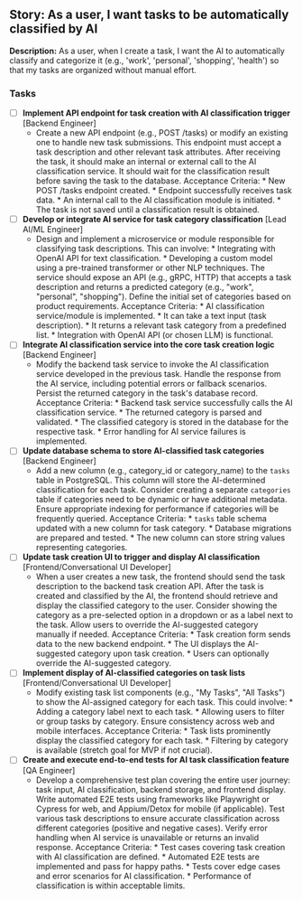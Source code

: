 ## Story: As a user, I want tasks to be automatically classified by AI

**Description:**
As a user, when I create a task, I want the AI to automatically classify and categorize it (e.g., 'work', 'personal', 'shopping', 'health') so that my tasks are organized without manual effort.

### Tasks

- [ ] **Implement API endpoint for task creation with AI classification trigger** [Backend Engineer]
  - Create a new API endpoint (e.g., POST /tasks) or modify an existing one to handle new task submissions. This endpoint must accept a task description and other relevant task attributes. After receiving the task, it should make an internal or external call to the AI classification service. It should wait for the classification result before saving the task to the database. Acceptance Criteria: * New POST /tasks endpoint created. * Endpoint successfully receives task data. * An internal call to the AI classification module is initiated. * The task is not saved until a classification result is obtained.
- [ ] **Develop or integrate AI service for task category classification** [Lead AI/ML Engineer]
  - Design and implement a microservice or module responsible for classifying task descriptions. This can involve: * Integrating with OpenAI API for text classification. * Developing a custom model using a pre-trained transformer or other NLP techniques. The service should expose an API (e.g., gRPC, HTTP) that accepts a task description and returns a predicted category (e.g., "work", "personal", "shopping"). Define the initial set of categories based on product requirements. Acceptance Criteria: * AI classification service/module is implemented. * It can take a text input (task description). * It returns a relevant task category from a predefined list. * Integration with OpenAI API (or chosen LLM) is functional.
- [ ] **Integrate AI classification service into the core task creation logic** [Backend Engineer]
  - Modify the backend task service to invoke the AI classification service developed in the previous task. Handle the response from the AI service, including potential errors or fallback scenarios. Persist the returned category in the task's database record. Acceptance Criteria: * Backend task service successfully calls the AI classification service. * The returned category is parsed and validated. * The classified category is stored in the database for the respective task. * Error handling for AI service failures is implemented.
- [ ] **Update database schema to store AI-classified task categories** [Backend Engineer]
  - Add a new column (e.g., category_id or category_name) to the `tasks` table in PostgreSQL. This column will store the AI-determined classification for each task. Consider creating a separate `categories` table if categories need to be dynamic or have additional metadata. Ensure appropriate indexing for performance if categories will be frequently queried. Acceptance Criteria: * `tasks` table schema updated with a new column for task category. * Database migrations are prepared and tested. * The new column can store string values representing categories.
- [ ] **Update task creation UI to trigger and display AI classification** [Frontend/Conversational UI Developer]
  - When a user creates a new task, the frontend should send the task description to the backend task creation API. After the task is created and classified by the AI, the frontend should retrieve and display the classified category to the user. Consider showing the category as a pre-selected option in a dropdown or as a label next to the task. Allow users to override the AI-suggested category manually if needed. Acceptance Criteria: * Task creation form sends data to the new backend endpoint. * The UI displays the AI-suggested category upon task creation. * Users can optionally override the AI-suggested category.
- [ ] **Implement display of AI-classified categories on task lists** [Frontend/Conversational UI Developer]
  - Modify existing task list components (e.g., "My Tasks", "All Tasks") to show the AI-assigned category for each task. This could involve: * Adding a category label next to each task. * Allowing users to filter or group tasks by category. Ensure consistency across web and mobile interfaces. Acceptance Criteria: * Task lists prominently display the classified category for each task. * Filtering by category is available (stretch goal for MVP if not crucial).
- [ ] **Create and execute end-to-end tests for AI task classification feature** [QA Engineer]
  - Develop a comprehensive test plan covering the entire user journey: task input, AI classification, backend storage, and frontend display. Write automated E2E tests using frameworks like Playwright or Cypress for web, and Appium/Detox for mobile (if applicable). Test various task descriptions to ensure accurate classification across different categories (positive and negative cases). Verify error handling when AI service is unavailable or returns an invalid response. Acceptance Criteria: * Test cases covering task creation with AI classification are defined. * Automated E2E tests are implemented and pass for happy paths. * Tests cover edge cases and error scenarios for AI classification. * Performance of classification is within acceptable limits.
